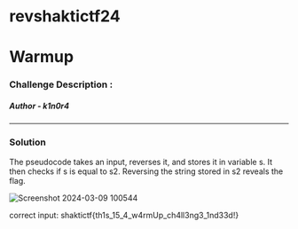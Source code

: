 # revshaktictf24

# Warmup

### Challenge Description :



##### Author - k1n0r4

<hr>

### Solution

The pseudocode takes an input, reverses it, and stores it in variable s. It then checks if s is equal to s2. Reversing the string stored in s2 reveals the flag.



![Screenshot 2024-03-09 100544](https://github.com/dystp1a/revshaktictf24/assets/143863591/d2285efd-a354-4968-a30d-a74e1c55a15e)



correct input: shaktictf{th1s_15_4_w4rmUp_ch4ll3ng3_1nd33d!}







